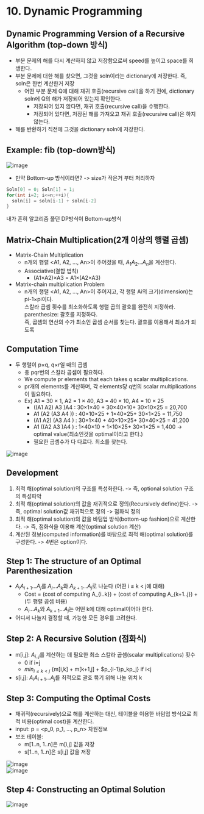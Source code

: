 # 10. Dynamic Programming
## Dynamic Programming Version of a Recursive Algorithm (top-down 방식)
- 부분 문제의 해를 다시 계산하지 않고 저장함으로써 speed를 높이고 space를 희생한다.
- 부분 문제에 대한 해를 찾으면, 그것을 soln이라는 dictionary에 저장한다. 즉, soln은 한번 계산한거 저장
  - 어떤 부분 문제 Q에 대해 재귀 호출(recursive call)을 하기 전에, dictionary soln에 Q의 해가 저장되어 있는지 확인한다.
    - 저장되어 있지 않다면, 재귀 호출(recursive call)을 수행한다.
    - 저장되어 있다면, 저장된 해를 가져오고 재귀 호출(recursive call)은 하지 않는다.
- 해를 반환하기 직전에 그것을 dictionary soln에 저장한다.

## Example: fib (top-down방식)
![image](https://github.com/user-attachments/assets/fa8e8b74-6ea0-4ebc-b17a-906e2bcbc945) <br>
- 만약 Bottom-up 방식이라면? -> size가 작은거 부터 처리하자
```C++
Soln[0] = 0; Soln[1] = 1;
for(int i=2; i<=n;++i){
  soln[i] = soln[i-1] + soln[i-2]
}
```
내가 흔히 알고리즘 풀던 DP방식이 Bottom-up방식

## Matrix-Chain Multiplication(2개 이상의 행렬 곱셈)
- Matrix-Chain Multiplication
  - n개의 행렬 <A1, A2, ..., An>이 주어졌을 때, $A_1A_2…A_n$을 계산한다.
  - Associative(결합 법칙)
    - (A1×A2)×A3 = A1×(A2×A3)
- Matrix-chain multiplication Problem
  - n개의 행렬 <A1, A2, ..., An>이 주어지고, 각 행렬 Ai의 크기(dimension)는 pi-1×pi이다. <br>
    스칼라 곱셈 횟수를 최소화하도록 행렬 곱의 괄호를 완전히 지정하라. parenthesize: 괄호를 지정하다. <br>
    즉, 곱셈의 연산의 수가 최소인 곱셈 순서를 찾는다. 괄호를 이용해서 최소가 되도록

## Computation Time
- 두 행렬이 p×q, q×r일 때의 곱셈
  - 총 pqr번의 스칼라 곱셈이 필요하다.
  - We compute pr elements that each takes q scalar multiplications.
  - pr개의 elements를 계산하며, 각 elements당 q번의 scalar multiplications이 필요하다.
  - Ex) A1 = 30 × 1, A2 = 1 × 40, A3 = 40 × 10, A4 = 10 × 25
    - ((A1 A2) A3 )A4 : 30×1×40 + 30×40×10+ 30×10×25 = 20,700
    - A1 (A2 (A3 A4 )) : 40×10×25 + 1×40×25+ 30×1×25 = 11,750
    - (A1 A2) (A3 A4 ) : 30×1×40 + 40×10×25+ 30×40×25 = 41,200
    - A1 ((A2 A3 )A4 ) : 1×40×10 + 1×10×25+ 30×1×25 = 1,400 -> optimal value(최소인것을 optimal이라고 한다.)
    - 필요한 곱셈수가 다 다르다. 최소를 찾는다. <br>

![image](https://github.com/user-attachments/assets/f91e6e35-93e6-4aa7-b538-4a64f94948bc)

## Development
1. 최적 해(optimal solution)의 구조를 특성화한다. -> 즉, optional solution 구조의 특성파악
2. 최적 해(optimal solution)의 값을 재귀적으로 정의(Recursively define)한다. -> 즉, optimal solution값 재귀적으로 정의 -> 점화식 정의
3. 최적 해(optimal solution)의 값을 바텀업 방식(bottom-up fashion)으로 계산한다. -> 즉, 점화식을 이용해 계산(optimal solution 계산)
4. 계산된 정보(computed information)를 바탕으로 최적 해(optimal solution)를 구성한다. -> 4번은 option이다.

## Step 1: The structure of an Optimal Parenthesization
- $A_iA_{i+1}…A_j$를 $A_i…A_k$와 $A_{k+1}…A_j$로 나눈다 (어떤 i ≤ k < j에 대해)
  - Cost = (cost of computing A_{i..k}) + (cost of computing A_{k+1..j}) + (두 행렬 곱셈 비용)
  - $A_i…A_k$와 $A_{k+1}…A_j$는 어떤 k에 대해 optimal이어야 한다.
- 어디서 나눌지 결정할 때, 가능한 모든 경우를 고려한다.

## Step 2: A Recursive Solution (점화식)
- m[i,j]: $A_{i..j}$를 계산하는 데 필요한 최소 스칼라 곱셈(scalar multiplications) 횟수
  - 0 if i=j
  - $min_{i≤k<j}$ {m[i,k] + m[k+1,j] + $p_{i-1}p_kp_j} if i<j
- s[i,j]: $A_iA_{i+1}…A_j$를 최적으로 괄호 묶기 위해 나눌 위치 k

## Step 3: Computing the Optimal Costs
- 재귀적(recursively)으로 해를 계산하는 대신, 테이블을 이용한 바텀업 방식으로 최적 비용(optimal cost)을 계산한다.
- input: p = <p_0, p_1, ..., p_n> 차원정보
- 보조 테이블:
  - m[1..n, 1..n]은 m[i,j] 값을 저장
  - s[1..n, 1..n]은 s[i,j] 값을 저장 <br>

![image](https://github.com/user-attachments/assets/14cf468d-8d91-4fd9-92e6-21261fcc4423) <br>
![image](https://github.com/user-attachments/assets/c035b791-9b90-4b39-9192-c453097316d7)

## Step 4: Constructing an Optimal Solution
![image](https://github.com/user-attachments/assets/6612221b-26de-47e6-851c-fbb9f0d313b8)
